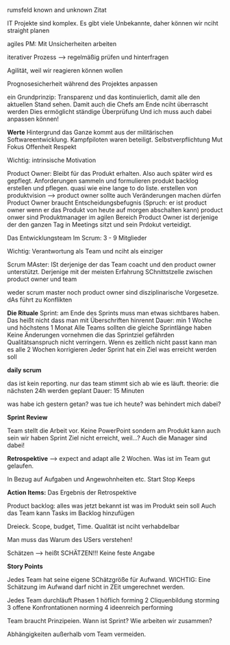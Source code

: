 rumsfeld known and unknown Zitat

IT Projekte sind komplex.  Es gibt viele Unbekannte, daher können wir nciht straight planen

agiles PM: Mit Unsicherheiten arbeiten

iterativer Prozess --> regelmäßig prüfen und hinterfragen

Agilität, weil wir reagieren können wollen

Prognosesicherheit während des Projektes anpassen

ein Grundprinzip: Transparenz und das kontinuierlich, damit alle den aktuellen Stand sehen. Damit auch die Chefs am Ende nciht überrascht werden
Dies ermöglicht ständige Überprüfung
Und ich muss auch dabei anpassen können!

**Werte** Hintergrund das Ganze kommt aus der militärischen Softwareentwicklung. Kampfpiloten waren beteiligt.
Selbstverpflichtung
Mut
Fokus
Offenheit
Respekt

Wichtig: intrinsische Motivation


Product Owner:
Bleibt für das Produkt erhalten. Also auch später wird es gepflegt.
Anforderungen sammeln und formulieren
produkt backlog erstellen und pflegen. quasi wie eine lange to do liste.
erstellen von produktvision --> product owner sollte auch Veränderungen machen dürfen
Product Owner braucht Entscheidungsbefugnis (Spruch: er ist product owner wenn er das Produkt von heute auf morgen abschalten kann)
product onwer sind Produktmanager im agilen Bereich
Product Owner ist derjenige der den ganzen Tag in Meetings sitzt und sein Prdokut verteidigt.

Das Entwicklungsteam
Im Scrum: 3 - 9 Mitglieder

Wichtig: Verantwortung als Team und nciht als einziger


Scrum MAster: ISt derjenige der das Team coacht und den product owner unterstützt. Derjenige mit der meisten Erfahrung
SChnittstzelle zwischen product owner und team

weder scrum master noch product owner sind disziplinarische Vorgesetze. dAs führt zu Konflikten



**Die Rituale**
Sprint: am Ende des Sprints muss man etwas sichtbares haben. Das heißt nicht dass man mit Überschriften hinrennt
Dauer: min 1 Woche und höchstens 1 Monat
Alle Teams sollten die gleiche Sprintlänge haben
Keine Änderungen vornehmen die das Sprintziel gefährden
Qualitätsanspruch nicht verringern. Wenn es zeitlich nicht passt kann man es alle 2 Wochen korrigieren
Jeder Sprint hat ein Ziel was erreicht werden soll




**daily scrum**

das ist kein reporting.
nur das team stimmt sich ab wie es läuft.
theorie: die nächsten 24h werden geplant
Dauer: 15 Minuten

was habe ich gestern getan?
was tue ich heute?
was behindert mich dabei?


**Sprint Review**

Team stellt die Arbeit vor. Keine PowerPoint sondern am Produkt
kann auch sein wir haben Sprint Ziel nicht erreicht, weil...?
Auch die Manager sind dabei!

**Retrospektive** --> expect and adapt
alle 2 Wochen. Was ist im Team gut gelaufen.

In Bezug auf Aufgaben und Angewohnheiten etc.
Start
Stop
Keeps

**Action Items:**
Das Ergebnis der Retrospektive

Product backlog: alles was jetzt bekannt ist was im Produkt sein soll
Auch das Team kann Tasks im Backlog hinzufügen


Dreieck. Scope, budget, Time. Qualität ist nciht verhabdelbar

Man muss das Warum des USers verstehen!

Schätzen --> heißt SCHÄTZEN!!! Keine feste Angabe


**Story Points**

Jedes Team hat seine eigene SChätzgröße für Aufwand. WICHTIG: Eine Schätzung im Aufwand darf nicht in ZEit umgerechnet werden.


Jedes Team durchläuft Phasen
1 höflich forming
2  Cliquenbildung storming
3 offene Konfrontationen norming
4 ideenreich performing

Team braucht Prinzipeien. Wann ist Sprint? Wie arbeiten wir zusammen?


Abhängigkeiten außerhalb vom Team vermeiden.
